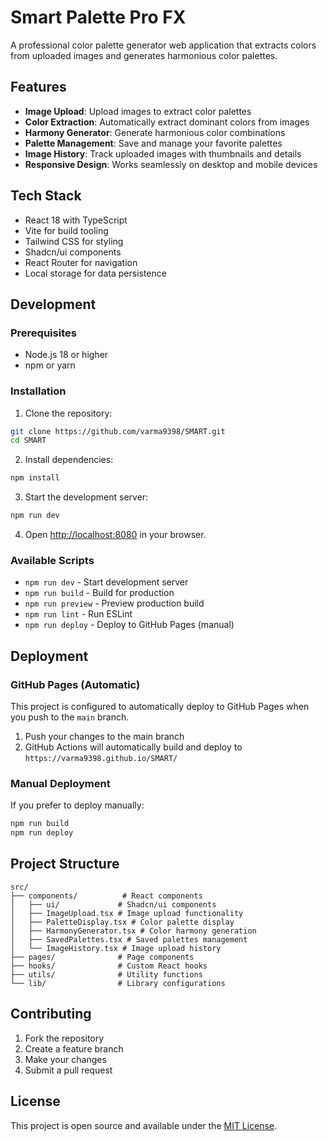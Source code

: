 # Smart Palette Pro FX

A professional color palette generator web application that extracts colors from uploaded images and generates harmonious color palettes.

## Features

- **Image Upload**: Upload images to extract color palettes
- **Color Extraction**: Automatically extract dominant colors from images
- **Harmony Generator**: Generate harmonious color combinations
- **Palette Management**: Save and manage your favorite palettes
- **Image History**: Track uploaded images with thumbnails and details
- **Responsive Design**: Works seamlessly on desktop and mobile devices

## Tech Stack

- React 18 with TypeScript
- Vite for build tooling
- Tailwind CSS for styling
- Shadcn/ui components
- React Router for navigation
- Local storage for data persistence

## Development

### Prerequisites

- Node.js 18 or higher
- npm or yarn

### Installation

1. Clone the repository:
```bash
git clone https://github.com/varma9398/SMART.git
cd SMART
```

2. Install dependencies:
```bash
npm install
```

3. Start the development server:
```bash
npm run dev
```

4. Open [http://localhost:8080](http://localhost:8080) in your browser.

### Available Scripts

- `npm run dev` - Start development server
- `npm run build` - Build for production
- `npm run preview` - Preview production build
- `npm run lint` - Run ESLint
- `npm run deploy` - Deploy to GitHub Pages (manual)

## Deployment

### GitHub Pages (Automatic)

This project is configured to automatically deploy to GitHub Pages when you push to the `main` branch.

1. Push your changes to the main branch
2. GitHub Actions will automatically build and deploy to `https://varma9398.github.io/SMART/`

### Manual Deployment

If you prefer to deploy manually:

```bash
npm run build
npm run deploy
```

## Project Structure

```
src/
├── components/          # React components
│   ├── ui/             # Shadcn/ui components
│   ├── ImageUpload.tsx # Image upload functionality
│   ├── PaletteDisplay.tsx # Color palette display
│   ├── HarmonyGenerator.tsx # Color harmony generation
│   ├── SavedPalettes.tsx # Saved palettes management
│   └── ImageHistory.tsx # Image upload history
├── pages/              # Page components
├── hooks/              # Custom React hooks
├── utils/              # Utility functions
└── lib/                # Library configurations
```

## Contributing

1. Fork the repository
2. Create a feature branch
3. Make your changes
4. Submit a pull request

## License

This project is open source and available under the [MIT License](LICENSE).
